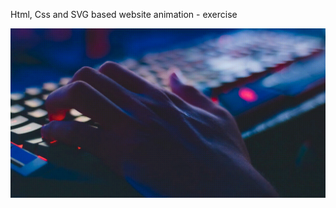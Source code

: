 Html, Css and SVG based website animation - exercise

![SVGstrokeAnimation](https://github.com/r4nd3l/SVGstrokeAnimation/blob/master/img/sample.gif)
